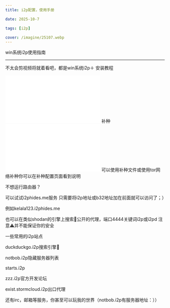 ```yaml
---
title: i2p配置，使用手册

date: 2025-10-7

tags: [i2p]

cover: /imagine/25107.webp
---
```

win系统i2p使用指南

---
不太会剪视频将就着看吧，都是win系统i2p＋
安装教程
<iframe src="//player.bilibili.com/player.html?isOutside=true&aid=114487067679595&bvid=BV1jzETzyEYZ&cid=29900669596&p=1" scrolling="no" border="0" frameborder="no" framespacing="0" allowfullscreen="true"></iframe>
补种
<iframe src="//player.bilibili.com/player.html?isOutside=true&aid=115275680781488&bvid=BV1EGnEzSEJH&cid=32672909135&p=1" scrolling="no" border="0" frameborder="no" framespacing="0" allowfullscreen="true"></iframe>
可以使用补种文件或使用tor网络补种你可以在补种配置页面看到说明


不想运行路由器？

可以试试i2phides.me服务
只需要将i2p地址或b32地址加在前面就可以访问了；）

例如kelala123.i2phides.me

也可以在类似shodan的引擎上搜索🔎公开的代理，端口4444关键词i2p或i2pd 注意⚠️并不能保证你的安全

一些常用的i2p站点

duckduckgo.i2p搜索引擎🔎

notbob.i2p隐藏服务器列表

starts.i2p

zzz.i2p官方开发论坛

exist.stormcloud.i2p出口代理

还有irc，邮箱等服务，你甚至可以玩我的世界（notbob.i2p有服务器地址：））


